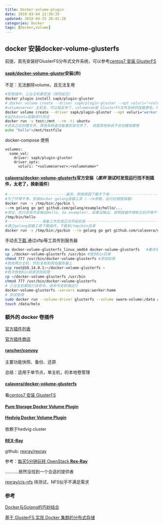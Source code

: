 ```yaml
---
title: Docker-volume-plugin
date: 2018-03-04 22:30:39
updated: 2018-04-25 20:41:28
categories: Docker
tags: [Docker,volume]
---
```


## docker 安装docker-volume-glusterfs

前提，首先安装好GlusterFS分布式文件系统，可以参考[centos7 安装 GlusterFS]()

#### [sapk/docker-volume-gluster](https://github.com/sapk/docker-volume-gluster)安装(弃)

不足：无法删除volume，且无法复用

```bash
#安装插件，三台主机都安装（保险起见）
docker plugin install sapk/plugin-gluster
# docker volume create --driver sapk/plugin-gluster --opt voluri="<volumeserver>,<otherserver>,<otheroptionalserver>:<volumename>" --name test
#volumeserver 主机名，可以指定多个，volumenam是 GlusterFS文件系统的挂载劵名，test是swarm挂载卷名
docker volume create --driver sapk/plugin-gluster --opt voluri="worker,home,xuanps:swarm-volume" --name test
#运行ubuntu容器进行测试
docker run -v test:/mnt --rm -ti ubuntu
#进去之后创建文件，其他系统盘也能看到该文件了， 但是其他系统不会创建挂载卷
echo "hello">/mnt/testfile

```

docker-compose 使用

```properties
volumes:
  some_vol:
    driver: sapk/plugin-gluster
    driver_opts:
      voluri: "<volumeserver>:<volumename>"
```



#### [calavera/docker-volume-glusterfs](https://github.com/calavera/docker-volume-glusterfs)官方安装（***废弃***   测试时发现运行找不到插件，太老了，换新插件）

```bash
#---------------------------废弃，网络原因下载不下来--------------------------------
#为了环境干净，安装docker golang容器工具（--rm参数，运行后销毁容器）
docker run -v /tmp/bin:/go/bin \
--rm golang go get github.com/golang/example/hello/...
#测试，执行该命令会输出Hello, Go examples!，如果没输出，说明容器环境和主机环境不一致
/tmp/bin/hello
#----------------准备工作完成正式开始安装---------------------------------------------------------
#通过golang容器工具下载插件，下载到/tmp/bin目录
docker run -v /tmp/bin:/go/bin --rm golang go get github.com/calavera/docker-volume-glusterfs
```

手动去[下载](https://github.com/calavera/docker-volume-glusterfs/releases),通过sftp等工具传到服务器

```bash
mv docker-volume-glusterfs_linux_amd64 docker-volume-glusterfs   #重命名
cp ./docker-volume-glusterfs /usr/bin #放到bin目录
chmod 777 /usr/bin/docker-volume-glusterfs #添加权限
#其他两台主机，然后复制到其他服务器上
scp root@10.14.0.1:~/docker-volume-glusterfs ~
#依次放到bin目录添加权限
cp ~/docker-volume-glusterfs /usr/bin 
chmod 777 /usr/bin/docker-volume-glusterfs
# 三台主机都执行该命令，该命令会前端运行
docker-volume-glusterfs -servers xuanps:worker:home
# 测试使用
sudo docker run --volume-driver glusterfs --volume swarm-volume:/data alpine ash
touch /data/helo
```

### 额外的 docker 卷插件

[官方插件列表](https://docs.docker.com/engine/extend/legacy_plugins/#volume-plugins)

[官方插件商店](https://store.docker.com/search?category=volume&q=&type=plugin)

#### [rancher/convoy](https://github.com/rancher/convoy)

主要功能快照、备份、还原

总结：适用于单节点，单主机，的本地卷管理

#### [calavera/**docker-volume-glusterfs**](https://github.com/calavera/docker-volume-glusterfs)

看[centos7 安装 GlusterFS]()

#### [Pure Storage Docker Volume Plugin](https://store.docker.com/plugins/pure-docker-volume-plugin?tab=description)

#### [Hedvig Docker Volume Plugin](https://store.docker.com/plugins/hedvig-docker-volume-plugin)

依赖于hedvig cluster

#### [REX-Ray](https://rexray.readthedocs.io/en/stable/user-guide/schedulers/docker/plug-ins/)

github: [rexray/rexray](https://github.com/rexray/rexray)

参考：[每天5分钟玩转 OpenStack **Rex-Ray**](https://www.ibm.com/developerworks/community/blogs/132cfa78-44b0-4376-85d0-d3096cd30d3f/entry/Swarm_%E5%A6%82%E4%BD%95%E5%AD%98%E5%82%A8%E6%95%B0%E6%8D%AE_%E6%AF%8F%E5%A4%A95%E5%88%86%E9%92%9F%E7%8E%A9%E8%BD%AC_Docker_%E5%AE%B9%E5%99%A8%E6%8A%80%E6%9C%AF_103?lang=en)

...........居然没找到一个合适的提供者

[rexray/cis-nfs](https://github.com/rexray/csi-nfs)  待测试，NFS似乎不满足需求



### 参考

[Docker与Golang的巧妙结合](https://yq.aliyun.com/articles/225444)

[基于 GlusterFS 实现 Docker 集群的分布式存储](https://www.ibm.com/developerworks/cn/opensource/os-cn-glusterfs-docker-volume/index.html)

